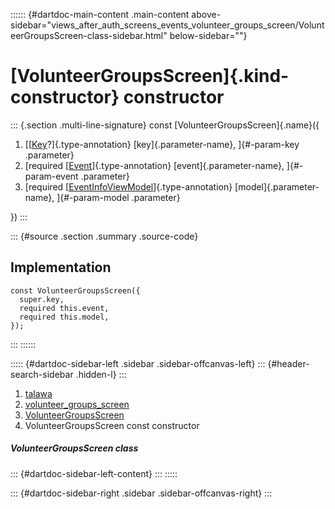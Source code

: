 :::::: {#dartdoc-main-content .main-content above-sidebar="views_after_auth_screens_events_volunteer_groups_screen/VolunteerGroupsScreen-class-sidebar.html" below-sidebar=""}
<div>

# [VolunteerGroupsScreen]{.kind-constructor} constructor

</div>

::: {.section .multi-line-signature}
const [VolunteerGroupsScreen]{.name}({

1.  [[[Key](https://api.flutter.dev/flutter/foundation/Key-class.html)?]{.type-annotation}
    [key]{.parameter-name}, ]{#-param-key .parameter}
2.  [required
    [[Event](../../models_events_event_model/Event-class.html)]{.type-annotation}
    [event]{.parameter-name}, ]{#-param-event .parameter}
3.  [required
    [[EventInfoViewModel](../../view_model_after_auth_view_models_event_view_models_event_info_view_model/EventInfoViewModel-class.html)]{.type-annotation}
    [model]{.parameter-name}, ]{#-param-model .parameter}

})
:::

::: {#source .section .summary .source-code}
## Implementation

``` language-dart
const VolunteerGroupsScreen({
  super.key,
  required this.event,
  required this.model,
});
```
:::
::::::

::::: {#dartdoc-sidebar-left .sidebar .sidebar-offcanvas-left}
::: {#header-search-sidebar .hidden-l}
:::

1.  [talawa](../../index.html)
2.  [volunteer_groups_screen](../../views_after_auth_screens_events_volunteer_groups_screen/)
3.  [VolunteerGroupsScreen](../../views_after_auth_screens_events_volunteer_groups_screen/VolunteerGroupsScreen-class.html)
4.  VolunteerGroupsScreen const constructor

##### VolunteerGroupsScreen class

::: {#dartdoc-sidebar-left-content}
:::
:::::

::: {#dartdoc-sidebar-right .sidebar .sidebar-offcanvas-right}
:::
